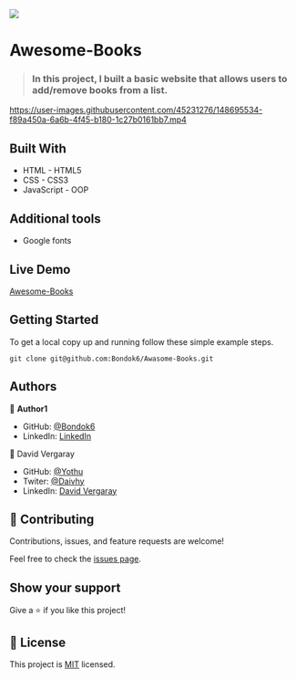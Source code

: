 ![](https://img.shields.io/badge/Microverse-blueviolet)

# Awesome-Books

> ### In this project, I built a basic website that allows users to add/remove books from a list.

https://user-images.githubusercontent.com/45231276/148695534-f89a450a-6a6b-4f45-b180-1c27b0161bb7.mp4

## Built With

- HTML - HTML5
- CSS - CSS3
- JavaScript - OOP

## Additional tools

- Google fonts

## Live Demo

[Awesome-Books](https://bondok6.github.io/Awesome-Books/)

## Getting Started

To get a local copy up and running follow these simple example steps.

`git clone git@github.com:Bondok6/Awasome-Books.git`

## Authors

👤 **Author1**

- GitHub: [@Bondok6](https://github.com/Bondok6)
- LinkedIn: [LinkedIn](https://linkedin.com/in/linkedinhandle)


👤 David Vergaray

- GitHub:   [@Yothu](https://github.com/Yothu)
- Twiter:   [@Daivhy](https://twitter.com/Daivhy)
- LinkedIn: [David Vergaray](https://www.linkedin.com/in/david-vergaray-almontes-051a11127/)

## 🤝 Contributing

Contributions, issues, and feature requests are welcome!

Feel free to check the [issues page](../../issues/).

## Show your support

Give a ⭐️ if you like this project!

## 📝 License

This project is [MIT](./MIT.md) licensed.
